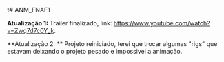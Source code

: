 t# ANM_FNAF1

**Atualização 1:**
Trailer finalizado, link: https://www.youtube.com/watch?v=Zwq7d7c0Y_k.

**Atualização 2: **
Projeto reiniciado, terei que trocar algumas "rigs" que estavam deixando o projeto pesado e impossivel a animação.

